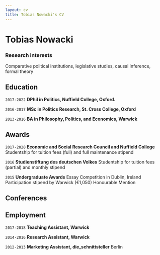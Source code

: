 ```yaml
---
layout: cv
title: Tobias Nowacki's CV
---
```

# Tobias Nowacki

### Research interests

Comparative political institutions, legislative studies, causal inference, formal theory


## Education

`2017-2022`
__DPhil in Politics, Nuffield College, Oxford.__

`2016-2017`
__MSc in Politics Research, St. Cross College, Oxford__

`2013-2016`
__BA in Philosophy, Politics, and Economics, Warwick__




## Awards

`2017-2020`
__Economic and Social Research Council and Nuffield College__
Studentship for tuition fees (full) and full maintenance stipend

`2016`
__Studienstiftung des deutschen Volkes__
Studentship for tuition fees (partial) and monthly stipend

`2015`
__Undergraduate Awards__
Essay Competition in Dublin, Ireland
Participation stipend by Warwick (€1,050)
Honourable Mention

## Conferences

## Employment

`2017-2018`
__Teaching Assistant, Warwick__

`2014-2016`
__Research Assistant, Warwick__

`2012-2013`
__Marketing Assistant, die_schnittsteller__ Berlin







<!-- ### Footer

Last updated: May 2013 -->


